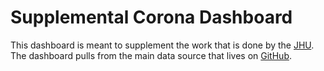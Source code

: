 # Supplemental Corona Dashboard
This dashboard is meant to supplement the work that is done by the [JHU](https://systems.jhu.edu/research/public-health/ncov/). The dashboard pulls from the main data source that lives on [GitHub](https://github.com/CSSEGISandData/COVID-19).

